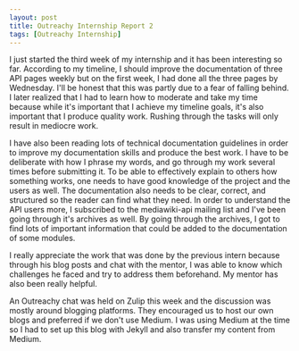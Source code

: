 ```yaml
---
layout: post
title: Outreachy Internship Report 2
tags: [Outreachy Internship]
---
```


I just started the third week of my internship and it has been interesting so far. According to my timeline, I should improve the documentation of three API pages weekly but on the first week, I had done all the three pages by Wednesday. I'll be honest that this was partly due to a fear of falling behind. I later realized that I had to learn how to moderate and take my time because while it's important that I achieve my timeline goals, it's also important that I produce quality work. Rushing through the tasks will only result in mediocre work.

I have also been reading lots of technical documentation guidelines in order to improve my documentation skills and produce the best work. I have to be deliberate with how I phrase my words, and go through my work several times before submitting it. To be able to effectively explain to others how something works, one needs to have good knowledge of the project and the users as well. The documentation also needs to be clear, correct, and structured so the reader can find what they need. In order to understand the API users more, I subscribed to the mediawiki-api mailing list and I've been going through it's archives as well. By going through the archives, I got to find lots of important information that could be added to the documentation of some modules.


I really appreciate the work that was done by the previous intern because through his blog posts and chat with the mentor, I was able to know which challenges he faced and try to address them beforehand. My mentor has also been really helpful.

An Outreachy chat was held on Zulip this week and the discussion was mostly around blogging platforms. They encouraged us to host our own blogs and preferred if we don't use Medium. I was using Medium at the time so I had to set up this blog with Jekyll and also transfer my content from Medium.
